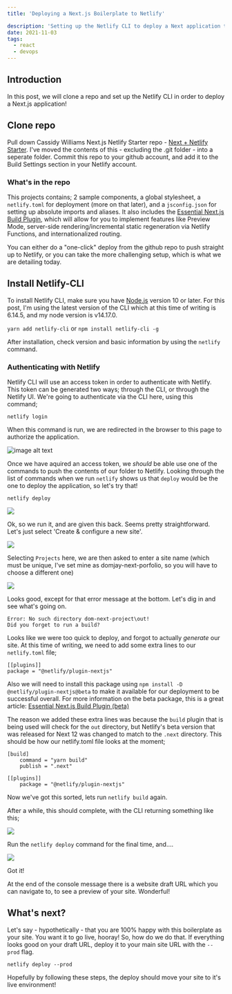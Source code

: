 ```yaml
---
title: 'Deploying a Next.js Boilerplate to Netlify'

description: 'Setting up the Netlify CLI to deploy a Next application to Netlify'
date: 2021-11-03
tags:
  - react
  - devops
---
```


## Introduction

In this post, we will clone a repo and set up the Netlify CLI in order to deploy a Next.js application!

## Clone repo

Pull down Cassidy Williams Next.js Netlify Starter repo - [Next + Netlify Starter](https://github.com/cassidoo/next-netlify-starter). I've moved the contents of this - excluding the .git folder - into a seperate folder. Commit this repo to your github account, and add it to the Build Settings section in your Netlify account.

### What's in the repo

This projects contains; 2 sample components, a global stylesheet, a `netlify.toml` for deployment (more on that later), and a `jsconfig.json` for setting up absolute imports and aliases. It also includes the [Essential Next.js Build Plugin](https://github.com/netlify/netlify-plugin-nextjs), which will allow for you to implement features like Preview Mode, server-side rendering/incremental static regeneration via Netlify Functions, and internationalized routing.

You can either do a "one-click" deploy from the github repo to push straight up to Netlify, or you can take the more challenging setup, which is what we are detailing today.

## Install Netlify-CLI

To install Netlify CLI, make sure you have [Node.js](https://nodejs.org/en/download/) version 10 or later. For this post, I'm using the latest version of the CLI which at this time of writing is 6.14.5, and my node version is v14.17.0.

`yarn add netlify-cli` or `npm install netlify-cli -g`

After installation, check version and basic information by using the `netlify` command.

<aside-block type="info" heading="Global vs Local" text="
      Installing Netlify CLI globally means that your system always has the latest version, including any breaking changes. While global installation is appropriate for initial development and experimentation, for managing builds in a continuous integration (CI) environment, use <a href='https://docs.netlify.com/cli/get-started/#installation-in-a-ci-environment'>local CLI installation</a> instead."></aside-block>

### Authenticating with Netlify

Netlify CLI will use an access token in order to authenticate with Netlify. This token can be generated two ways; through the CLI, or through the Netlify UI. We're going to authenticate via the CLI here, using this command;

`netlify login`

When this command is run, we are redirected in the browser to this page to authorize the application.

![image alt text](/images/blog/nextjs-deploy-netlify/20211028112712.png)

Once we have aquired an access token, we _should_ be able use one of the commands to push the contents of our folder to Netlify. Looking through the list of commands when we run `netlify` shows us that `deploy` would be the one to deploy the application, so let's try that!

`netlify deploy`

![](/images/blog/nextjs-deploy-netlify/20211028113147.png)

Ok, so we run it, and are given this back. Seems pretty straightforward. Let's just select 'Create & configure a new site'.

![](/images/blog/nextjs-deploy-netlify/20211028113336.png)

Selecting `Projects` here, we are then asked to enter a site name (which must be unique, I've set mine as domjay-next-porfolio, so you will have to choose a different one)

![](/images/blog/nextjs-deploy-netlify/20211028113627.png)

Looks good, except for that error message at the bottom. Let's dig in and see what's going on.

```
Error: No such directory dom-next-project\out!
Did you forget to run a build?
```

Looks like we were too quick to deploy, and forgot to actually _generate_ our site. At this time of writing, we need to add some extra lines to our `netlify.toml` file;

```
[[plugins]]
package = "@netlify/plugin-nextjs"
```

Also we will need to install this package using `npm install -D @netlify/plugin-nextjs@beta` to make it available for our deployment to be successful overall. For more information on the beta package, this is a great article: [Essential Next.js Build Plugin (beta)](https://github.com/netlify/netlify-plugin-nextjs#installing-the-beta)

<aside-block type="info" heading="What's the netlify.toml file?" text="
	<p>Netlify couldn't put it better themselves from their documentation;</p>
	<p>'...is a configuration file that specifies how Netlify builds and deploys your site — including redirects, branch and context-specific settings, and more. Its goal is to describe much of your site configuration alongside your code — with two goals:</p>
	<ul>
	<li><p>When someone forks your repository, they can instantly create a Netlify site using the new repo. They don’t have to configure anything in the UI, and they’ll still get an identical site configuration.</p></li>
	<li><p>You can track configuration changes using version control and configure some things that aren’t customizable in our UI.'</p></li></p>
	</ul>
"></aside-block>

The reason we added these extra lines was because the `build` plugin that is being used will check for the `out` directory, but Netlify's beta version that was released for Next 12 was changed to match to the `.next` directory. This should be how our netlify.toml file looks at the moment;

```
[build]
	command = "yarn build"
	publish = ".next"

[[plugins]]
	package = "@netlify/plugin-nextjs"
```

Now we've got this sorted, lets run `netlify build` again.

<aside-block type="info" heading="" text="
I found that along the way - I think when the deploy command was run - that a /.next directory was created, which caused the `netlify build` command to hang. If this occurs to you, try deleting this directory and running the build command again."></aside-block>

After a while, this should complete, with the CLI returning something like this;

![](/images/blog/nextjs-deploy-netlify/20211028120806.png)

Run the `netlify deploy` command for the final time, and....

![](/images/blog/nextjs-deploy-netlify/20211028124418.png)

Got it!

At the end of the console message there is a website draft URL which you can navigate to, to see a preview of your site. Wonderful!

## What's next?

Let's say - hypothetically - that you are 100% happy with this boilerplate as your site. You want it to go live, hooray! So, how do we do that. If everything looks good on your draft URL, deploy it to your main site URL with the `--prod` flag.

`netlify deploy --prod`

Hopefully by following these steps, the deploy should move your site to it's live environment!
